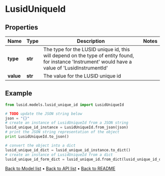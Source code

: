 # LusidUniqueId


## Properties
Name | Type | Description | Notes
------------ | ------------- | ------------- | -------------
**type** | **str** | The type for the LUSID unique id, this will depend on the type of entity found, for instance &#39;Instrument&#39; would have a value of &#39;LusidInstrumentId&#39; | 
**value** | **str** | The value for the LUSID unique id | 

## Example

```python
from lusid.models.lusid_unique_id import LusidUniqueId

# TODO update the JSON string below
json = "{}"
# create an instance of LusidUniqueId from a JSON string
lusid_unique_id_instance = LusidUniqueId.from_json(json)
# print the JSON string representation of the object
print LusidUniqueId.to_json()

# convert the object into a dict
lusid_unique_id_dict = lusid_unique_id_instance.to_dict()
# create an instance of LusidUniqueId from a dict
lusid_unique_id_form_dict = lusid_unique_id.from_dict(lusid_unique_id_dict)
```
[Back to Model list](../README.md#documentation-for-models) &#8226; [Back to API list](../README.md#documentation-for-api-endpoints) &#8226; [Back to README](../README.md)


